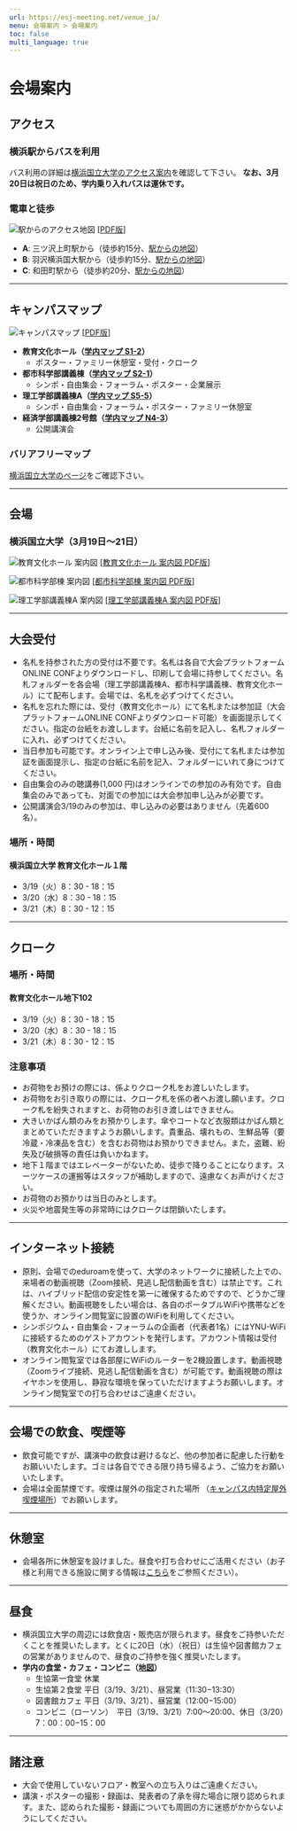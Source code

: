 ```yaml
---
url: https://esj-meeting.net/venue_ja/
menu: 会場案内 > 会場案内
toc: false
multi_language: true
---
```


# 会場案内

## アクセス

### 横浜駅からバスを利用

バス利用の詳細は[横浜国立大学のアクセス案内](https://www.ynu.ac.jp/access/index.html)を確認して下さい。
**なお、3月20日は祝日のため、学内乗り入れバスは運休です。**

### 電車と徒歩

![駅からのアクセス地図](https://esj-meeting.net/wp-content/uploads/2024/02/neighbourhood_map_ja.jpg)
[[PDF版](https://esj-meeting.net/wp-content/uploads/2024/02/neighbourhood_map_ja.pdf)]

* **A**: 三ツ沢上町駅から（徒歩約15分、[駅からの地図](https://www.ynu.ac.jp/access/train_front.html)）
* **B**: 羽沢横浜国大駅から（徒歩約15分、[駅からの地図](https://www.ynu.ac.jp/access/train_hazawa.html)）
* **C**: 和田町駅から（徒歩約20分、[駅からの地図](https://www.ynu.ac.jp/access/train_south.html)）

-------------------------------------------------------------------------------

## キャンパスマップ

![キャンパスマップ](https://esj-meeting.net/wp-content/uploads/2024/03/campus_map_ja.jpg)
[[PDF版](https://esj-meeting.net/wp-content/uploads/2024/03/campus_map_ja.pdf)]

* **教育文化ホール（[学内マップ S1-2](https://www.ynu.ac.jp/access/map_campus.html)）**
    * ポスター・ファミリー休憩室・受付・クローク
* **都市科学部講義棟（[学内マップ S2-1](https://www.ynu.ac.jp/access/map_campus.html)）**
    * シンポ・自由集会・フォーラム・ポスター・企業展示
* **理工学部講義棟A（[学内マップ S5-5](https://www.ynu.ac.jp/access/map_campus.html)）**
    * シンポ・自由集会・フォーラム・ポスター・ファミリー休憩室
* **経済学部講義棟2号館（[学内マップ N4-3](https://www.ynu.ac.jp/access/map_campus.html)）**
    * 公開講演会

### バリアフリーマップ

[横浜国立大学のページ](https://www.ynu.ac.jp/access/map_barrierfree.html)をご確認下さい。

-------------------------------------------------------------------------------

## 会場

### 横浜国立大学（3月19日〜21日）

![教育文化ホール 案内図](https://esj-meeting.net/wp-content/uploads/2024/03/venue_1_ja.jpg)
[[教育文化ホール 案内図 PDF版](https://esj-meeting.net/wp-content/uploads/2024/03/venue_1_ja.pdf)]

![都市科学部棟 案内図](https://esj-meeting.net/wp-content/uploads/2024/02/venue_2_ja.jpg)
[[都市科学部棟 案内図 PDF版](https://esj-meeting.net/wp-content/uploads/2024/02/venue_2_ja.pdf)]

![理工学部講義棟A 案内図](https://esj-meeting.net/wp-content/uploads/2024/03/venue_3_ja.jpg)
[[理工学部講義棟A 案内図 PDF版](https://esj-meeting.net/wp-content/uploads/2024/03/venue_3_ja.pdf)]

-------------------------------------------------------------------------------

## 大会受付

* 名札を持参された方の受付は不要です。名札は各自で大会プラットフォームONLINE CONFよりダウンロードし、印刷して会場に持参してください。名札フォルダーを各会場（理工学部講義棟A、都市科学講義棟、教育文化ホール）にて配布します。会場では、名札を必ずつけてください。
* 名札を忘れた際には、受付（教育文化ホール）にて名札または参加証（大会プラットフォームONLINE CONFよりダウンロード可能）を画面提示してください。指定の台紙をお渡しします。台紙に名前を記入し、名札フォルダーに入れ、必ずつけてください。
* 当日参加も可能です。オンライン上で申し込み後、受付にて名札または参加証を画面提示し、指定の台紙に名前を記入、フォルダーにいれて身につけてください。
* 自由集会のみの聴講券(1,000 円)はオンラインでの参加のみ有効です。自由集会のみであっても、対面での参加には大会参加申し込みが必要です。
* 公開講演会3/19のみの参加は、申し込みの必要はありません（先着600名）。

### 場所・時間

#### 横浜国立大学 教育文化ホール１階

* 3/19（火）8：30 - 18：15
* 3/20（水）8：30 - 18：15
* 3/21（木）8：30 - 12：15

-------------------------------------------------------------------------------

## クローク

### 場所・時間

#### 教育文化ホール地下102

* 3/19（火）8：30 - 18：15
* 3/20（水）8：30 - 18：15
* 3/21（木）8：30 - 12：15

### 注意事項

* お荷物をお預けの際には、係よりクローク札をお渡しいたします。
* お荷物をお引き取りの際には、クローク札を係の者へお渡し願います。クローク札を紛失されますと、お荷物のお引き渡しはできません。
* 大きいかばん類のみをお預かりします。傘やコートなど衣服類はかばん類とまとめていただきますようお願いします。貴重品、壊れもの、生鮮品等（要冷蔵・冷凍品を含む）を含むお荷物はお預かりできません。また，盗難、紛失及び破損等の責任は負いかねます。
* 地下１階まではエレベーターがないため、徒歩で降りることになります。スーツケースの運搬等はスタッフが補助しますので、遠慮なくお声がけください。
* お荷物のお預かりは当日のみとします。
* 火災や地震発生等の非常時にはクロークは閉鎖いたします。

-------------------------------------------------------------------------------

## インターネット接続

* 原則、会場でのeduroamを使って、大学のネットワークに接続した上での、来場者の動画視聴（Zoom接続、見逃し配信動画を含む）は禁止です。これは、ハイブリッド配信の安定性を第一に確保するためですので、どうかご理解ください。動画視聴をしたい場合は、各自のポータブルWiFiや携帯などを使うか、オンライン閲覧室に設置のWiFiを利用してください。
* シンポジウム・自由集会・フォーラムの企画者（代表者1名）にはYNU-WiFiに接続するためのゲストアカウントを発行します。アカウント情報は受付（教育文化ホール）にてお渡しします。
* オンライン閲覧室では各部屋にWiFiのルーターを2機設置します。動画視聴（Zoomライブ接続、見逃し配信動画を含む）が可能です。動画視聴の際はイヤホンを使用し、静寂な環境を保っていただけますようお願いします。オンライン閲覧室での打ち合わせはご遠慮ください。

-------------------------------------------------------------------------------

## 会場での飲食、喫煙等

* 飲食可能ですが、講演中の飲食は避けるなど、他の参加者に配慮した行動をお願いいたします。ゴミは各自でできる限り持ち帰るよう、ご協力をお願いいたします。
* 会場は全面禁煙です。喫煙は屋外の指定された場所 （[キャンパス内特定屋外喫煙場所](https://www.ynu.ac.jp/campus/attention/smoking.html)）でお願いします。

-------------------------------------------------------------------------------

## 休憩室

* 会場各所に休憩室を設けました。昼食や打ち合わせにご活用ください（お子様と利用できる施設に関する情報は[こちら](childcare_facilities_ja)をご参照ください）。

-------------------------------------------------------------------------------

## 昼食

* 横浜国立大学の周辺には飲食店・販売店が限られます。昼食をご持参いただくことを推奨いたします。とくに20日（水）（祝日）は生協や図書館カフェの営業がありませんので、昼食のご持参を強く推奨いたします。
* **学内の食堂・カフェ・コンビニ（[地図](https://esj-meeting.net/wp-content/uploads/2024/02/campus_map_ja.pdf)）**
    * 生協第一食堂 休業
    * 生協第２食堂 平日（3/19、3/21）、昼営業（11:30−13:30）
    * 図書館カフェ 平日（3/19、3/21）、昼営業（12:00−15:00）
    * コンビニ（ローソン）　平日（3/19、3/21）7:00～20:00、休日（3/20）7：00：00−15：00

-------------------------------------------------------------------------------

## 諸注意

* 大会で使用していないフロア・教室への立ち入りはご遠慮ください。
* 講演・ポスターの撮影・録画は、発表者の了承を得た場合に限り認められます。また、認められた撮影・録画についても周囲の方に迷惑がかからないようにしてください。
